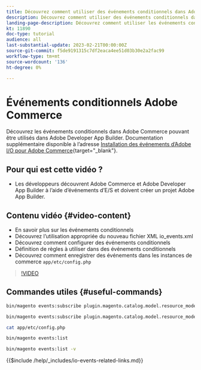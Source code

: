 ```yaml
---
title: Découvrez comment utiliser des événements conditionnels dans Adobe Commerce
description: Découvrez comment utiliser des événements conditionnels dans Adobe Developer App Builder.
landing-page-description: Découvrez comment utiliser les événements conditionnels Adobe Commerce.
kt: 11890
doc-type: tutorial
audience: all
last-substantial-update: 2023-02-21T00:00:00Z
source-git-commit: f5de9191315c7df2eaca4ee51d03b30e2a2fac99
workflow-type: tm+mt
source-wordcount: '136'
ht-degree: 0%

---
```



# Événements conditionnels Adobe Commerce

Découvrez les événements conditionnels dans Adobe Commerce pouvant être utilisés dans Adobe Developer App Builder. Documentation supplémentaire disponible à l’adresse [Installation des événements d’Adobe I/O pour Adobe Commerce](https://developer.adobe.com/commerce/events/get-started/conditional-events/){target="_blank"}.

## Pour qui est cette vidéo ?

* Les développeurs découvrent Adobe Commerce et Adobe Developer App Builder à l’aide d’événements d’E/S et doivent créer un projet Adobe App Builder.

## Contenu vidéo {#video-content}

* En savoir plus sur les événements conditionnels
* Découvrez l’utilisation appropriée du nouveau fichier XML io_events.xml
* Découvrez comment configurer des événements conditionnels
* Définition de règles à utiliser dans des événements conditionnels
* Découvrez comment enregistrer des événements dans les instances de commerce `app/etc/config.php`

>[!VIDEO](https://video.tv.adobe.com/v/3415806)

## Commandes utiles {#useful-commands}

```bash
bin/magento events:subscribe plugin.magento.catalog.model.resource_model.product.save --fields=sku --fields=qty --fields=category_id

bin/magento events:subscribe plugin.magento.catalog.model.resource_model.product.save_low_stock --parent=plugin.magento.catalog.model.resource_model.product.save --fields=sku --fields=qty --fields=category_id --rules="qty|lessThan|20" --rules="category_id|in|3,4,5"

cat app/etc/config.php

bin/magento events:list

bin/magento events:list -v
```

{{$include /help/_includes/io-events-related-links.md}}
